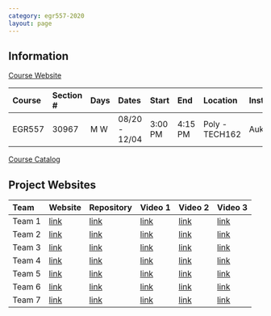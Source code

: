 ```yaml
---
category: egr557-2020
layout: page
---
```


## Information

[Course Website]

| Course | Section \# | Days | Dates         | Start   | End     | Location       | Instructor |
|:-------|:-----------|:-----|:--------------|:--------|:--------|:---------------|:-----------|
| EGR557 | 30967      | M W  | 08/20 - 12/04 | 3:00 PM | 4:15 PM | Poly - TECH162 | Aukes      |

[Course Catalog]

## Project Websites

| Team   | Website    | Repository | Video 1    | Video 2    | Video 3    |
|:-------|:-----------|:-----------|:-----------|:-----------|:-----------|
| Team 1 | [link]     | [link][1]  | [link][2]  | [link][3]  | [link][4]  |
| Team 2 | [link][5]  | [link][6]  | [link][7]  | [link][8]  | [link][9]  |
| Team 3 | [link][10] | [link][11] | [link][12] | [link][13] | [link][14] |
| Team 4 | [link][15] | [link][16] | [link][17] | [link][18] | [link][19] |
| Team 5 | [link][20] | [link][21] | [link][22] | [link][23] | [link][24] |
| Team 6 | [link][25] | [link][26] | [link][27] | [link][28] | [link][29] |
| Team 7 | [link][30] | [link][31] | [link][32] | [link][33] | [link][34] |

  [Course Website]: https://egr557.github.io
  [Course Catalog]: https://webapp4.asu.edu/catalog/course?t=2211&r=30967
  [link]: https://arnoldjames98.github.io/
  [1]: https://github.com/arnoldjames98/arnoldjames98.github.io
  [2]: https://www.youtube.com/watch?v=ZJjEuCSKPRo
  [3]: https://www.youtube.com/watch?v=65Hk25Ej78g
  [4]: https://www.youtube.com/watch?v=0oau1Trxuzo
  [5]: https://sanchit1112.github.io/Foldable-Robots-Team-2/
  [6]: https://github.com/Sanchit1112/Foldable-Robots-Team-2
  [7]: https://www.youtube.com/watch?v=gsyXnS8U5l4
  [8]: https://www.youtube.com/watch?v=z5Vl53PlTG8
  [9]: https://www.youtube.com/watch?v=bImJaabd9gw
  [10]: https://biodegradablerobotics.github.io/
  [11]: https://github.com/biodegradablerobotics/biodegradablerobotics.github.io
  [12]: https://www.youtube.com/watch?v=XKG0BpmfrLI
  [13]: https://www.youtube.com/watch?v=9RJfaXgFtNw
  [14]: https://www.youtube.com/watch?v=eMWLq13jed4
  [15]: https://egr557-spr21-team4.github.io/
  [16]: https://github.com/EGR557-SPR21-Team4/EGR557-SPR21-Team4.github.io
  [17]: https://www.youtube.com/watch?v=D_n3uTgDdgw
  [18]: https://www.youtube.com/watch?v=2o1Mqm4se-M
  [19]: https://www.youtube.com/watch?v=AxluDC3jo-Q
  [20]: https://l-terrestris.github.io/
  [21]: https://github.com/L-terrestris/L-terrestris.github.io
  [22]: https://www.youtube.com/watch?v=TYOn1yv-m28
  [23]: https://www.youtube.com/watch?v=WqxZr-pha3U
  [24]: https://www.youtube.com/watch?v=8ZwU1LzjtIA
  [25]: https://mosmith3asu.github.io
  [26]: https://github.com/mosmith3asu/mosmith3asu.github.io
  [27]: https://www.youtube.com/watch?v=hoA4KZbpxvk
  [28]: https://www.youtube.com/watch?v=EKJCo6YdBzc
  [29]: https://www.youtube.com/watch?v=Tfui9wJ9ZXI
  [30]: https://cvignola95.github.io
  [31]: https://github.com/cvignola95/cvignola95.github.io
  [32]: https://www.youtube.com/watch?v=ZBIt6f6lyqY
  [33]: https://www.youtube.com/watch?v=SbaEKWXYRNA
  [34]: https://www.youtube.com/watch?v=-74o7Ld8RHU
